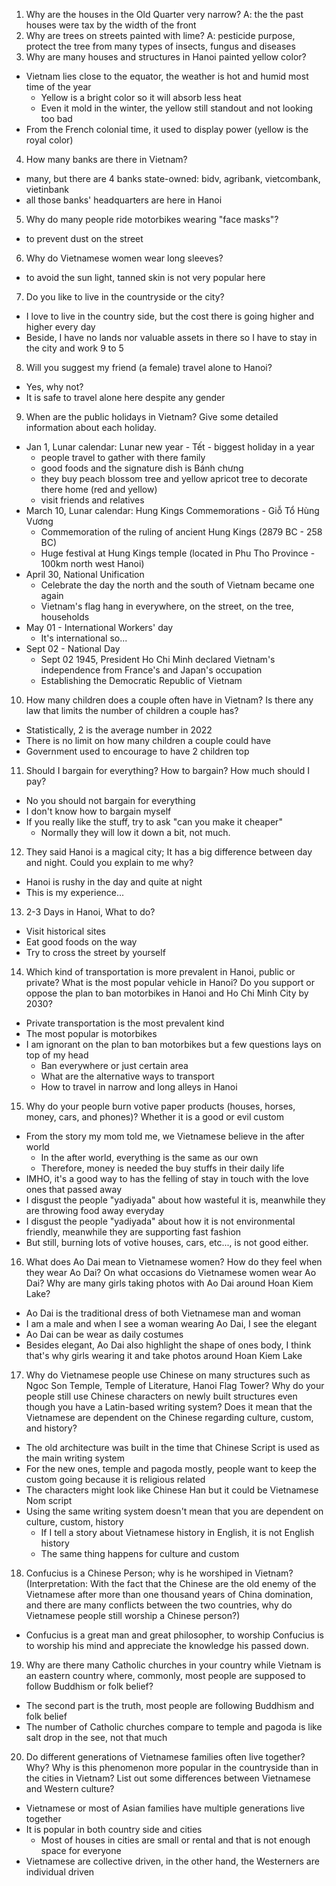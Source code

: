1. Why are the houses in the Old Quarter very narrow?
  A: the the past houses were tax by the width of the front
2. Why are trees on streets painted with lime?
  A: pesticide purpose, protect the tree from many types of insects, fungus and diseases
3. Why are many houses and structures in Hanoi painted yellow color?
  - Vietnam lies close to the equator, the weather is hot and humid most time of the year
    + Yellow is a bright color so it will absorb less heat
    + Even it mold in the winter, the yellow still standout and not looking too bad
  - From the French colonial time, it used to display power (yellow is the royal color)
4. How many banks are there in Vietnam?
  - many, but there are 4 banks state-owned: bidv, agribank, vietcombank, vietinbank
  - all those banks' headquarters are here in Hanoi
5. Why do many people ride motorbikes wearing "face masks"?
  - to prevent dust on the street
6. Why do Vietnamese women wear long sleeves?
  - to avoid the sun light, tanned skin is not very popular here
7. Do you like to live in the countryside or the city?
  - I love to live in the country side, but the cost there is going higher and higher every day
  - Beside, I have no lands nor valuable assets in there so I have to stay in the city and work 9 to 5
8. Will you suggest my friend (a female) travel alone to Hanoi?
  - Yes, why not?
  - It is safe to travel alone here despite any gender
9. When are the public holidays in Vietnam? Give some detailed information about each holiday.
  - Jan 1, Lunar calendar: Lunar new year - Tết - biggest holiday in a year
    + people travel to gather with there family
    + good foods and the signature dish is Bánh chưng
    + they buy peach blossom tree and yellow apricot tree to decorate there home (red and yellow)
    + visit friends and relatives
  - March 10, Lunar calendar: Hung Kings Commemorations - Giỗ Tổ Hùng Vương
    + Commemoration of the ruling of ancient Hung Kings (2879 BC - 258 BC)
    + Huge festival at Hung Kings temple (located in Phu Tho Province - 100km north west Hanoi)
  - April 30, National Unification
    + Celebrate the day the north and the south of Vietnam became one again
    + Vietnam's flag hang in everywhere, on the street, on the tree, households
  - May 01 - International Workers' day
    + It's international so...
  - Sept 02 - National Day
    + Sept 02 1945, President Ho Chi Minh declared Vietnam's independence from France's and Japan's occupation
    + Establishing the Democratic Republic of Vietnam
10. How many children does a couple often have in Vietnam? Is there any law that limits the number of children a couple has?
  - Statistically, 2 is the average number in 2022
  - There is no limit on how many children a couple could have
  - Government used to encourage to have 2 children top
11. Should I bargain for everything? How to bargain? How much should I pay?
  - No you should not bargain for everything
  - I don't know how to bargain myself
  - If you really like the stuff, try to ask "can you make it cheaper"
    + Normally they will low it down a bit, not much.
12. They said Hanoi is a magical city; It has a big difference between day and night. Could you explain to me why?
  - Hanoi is rushy in the day and quite at night
  - This is my experience...
13. 2-3 Days in Hanoi, What to do?
  - Visit historical sites
  - Eat good foods on the way
  - Try to cross the street by yourself
14. Which kind of transportation is more prevalent in Hanoi, public or private? What is the most popular vehicle in Hanoi? Do you support or oppose the plan to ban motorbikes in Hanoi and Ho Chi Minh City by 2030?
  - Private transportation is the most prevalent kind
  - The most popular is motorbikes
  - I am ignorant on the plan to ban motorbikes but a few questions lays on top of my head
    + Ban everywhere or just certain area
    + What are the alternative ways to transport
    + How to travel in narrow and long alleys in Hanoi
15. Why do your people burn votive paper products (houses, horses, money, cars, and phones)? Whether it is a good or evil custom
  - From the story my mom told me, we Vietnamese believe in the after world
    + In the after world, everything is the same as our own
    + Therefore, money is needed the buy stuffs in their daily life
  - IMHO, it's a good way to has the felling of stay in touch with the love ones that passed away
  - I disgust the people "yadiyada" about how wasteful it is, meanwhile they are throwing food away everyday
  - I disgust the people "yadiyada" about how it is not environmental friendly, meanwhile they are supporting fast fashion
  - But still, burning lots of votive houses, cars, etc..., is not good either.
16. What does Ao Dai mean to Vietnamese women? How do they feel when they wear Ao Dai? On what occasions do Vietnamese women wear Ao Dai? Why are many girls taking photos with Ao Dai around Hoan Kiem Lake?
  - Ao Dai is the traditional dress of both Vietnamese man and woman
  - I am a male and when I see a woman wearing Ao Dai, I see the elegant
  - Ao Dai can be wear as daily costumes
  - Besides elegant, Ao Dai also highlight the shape of ones body, I think that's why girls wearing it and take photos around Hoan Kiem Lake
17. Why do Vietnamese people use Chinese on many structures such as Ngoc Son Temple, Temple of Literature, Hanoi Flag Tower? Why do your people still use Chinese characters on newly built structures even though you have a Latin-based writing system? Does it mean that the Vietnamese are dependent on the Chinese regarding culture, custom, and history?
  - The old architecture was built in the time that Chinese Script is used as the main writing system
  - For the new ones, temple and pagoda mostly, people want to keep the custom going because it is religious related
  - The characters might look like Chinese Han but it could be Vietnamese Nom script
  - Using the same writing system doesn't mean that you are dependent on culture, custom, history
    + If I tell a story about Vietnamese history in English, it is not English history
    + The same thing happens for culture and custom
18. Confucius is a Chinese Person; why is he worshiped in Vietnam? (Interpretation: With the fact that the Chinese are the old enemy of the Vietnamese after more than one thousand years of China domination, and there are many conflicts between the two countries, why do Vietnamese people still worship a Chinese person?)
  - Confucius is a great man and great philosopher, to worship Confucius is to worship his mind and appreciate the knowledge his passed down.
19. Why are there many Catholic churches in your country while Vietnam is an eastern country where, commonly, most people are supposed to follow Buddhism or folk belief?
  - The second part is the truth, most people are following Buddhism and folk belief
  - The number of Catholic churches compare to temple and pagoda is like salt drop in the see, not that much
20. Do different generations of Vietnamese families often live together? Why? Why is this phenomenon more popular in the countryside than in the cities in Vietnam? List out some differences between Vietnamese and Western culture?
  - Vietnamese or most of Asian families have multiple generations live together
  - It is popular in both country side and cities
    + Most of houses in cities are small or rental and that is not enough space for everyone
  - Vietnamese are collective driven, in the other hand, the Westerners are individual driven

